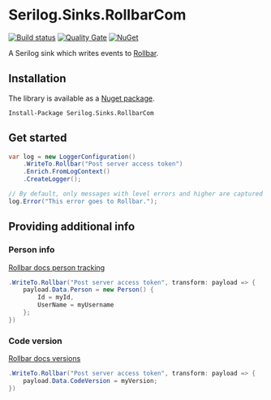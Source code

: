 # Serilog.Sinks.RollbarCom

[![Build status](https://ci.appveyor.com/api/projects/status/6d4db0c1uapprb5h?svg=true)](https://ci.appveyor.com/project/olsh/serilog-sinks-rollbar)
[![Quality Gate](https://sonarcloud.io/api/project_badges/measure?project=serilog-sinks-rollbar&metric=alert_status)](https://sonarcloud.io/dashboard?id=serilog-sinks-rollbar)
[![NuGet](https://img.shields.io/nuget/v/Serilog.Sinks.RollbarCom.svg)](https://www.nuget.org/packages/Serilog.Sinks.RollbarCom/)

A Serilog sink which writes events to [Rollbar](https://rollbar.com/).

## Installation

The library is available as a [Nuget package](https://www.nuget.org/packages/Serilog.Sinks.RollbarCom/).
```
Install-Package Serilog.Sinks.RollbarCom
```

## Get started

```csharp
var log = new LoggerConfiguration()
    .WriteTo.Rollbar("Post server access token")
    .Enrich.FromLogContext()
    .CreateLogger();

// By default, only messages with level errors and higher are captured
log.Error("This error goes to Rollbar.");
```
## Providing additional info

### Person info

[Rollbar docs person tracking](https://docs.rollbar.com/docs/person-tracking)

```csharp
.WriteTo.Rollbar("Post server access token", transform: payload => {
    payload.Data.Person = new Person() {
        Id = myId,
        UserName = myUsername
    };
})
```
### Code version

[Rollbar docs versions](https://docs.rollbar.com/docs/versions)

```csharp
.WriteTo.Rollbar("Post server access token", transform: payload => {
    payload.Data.CodeVersion = myVersion;
})
```
